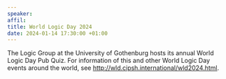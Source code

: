 ```yaml
---
speaker: 
affil: 
title: World Logic Day 2024
date: 2024-01-14 17:30:00 +01:00
---
```


The Logic Group at the University of Gothenburg hosts its annual World Logic Day Pub Quiz.
For information of this and other World Logic Day events around the world, see <http://wld.cipsh.international/wld2024.html>.
